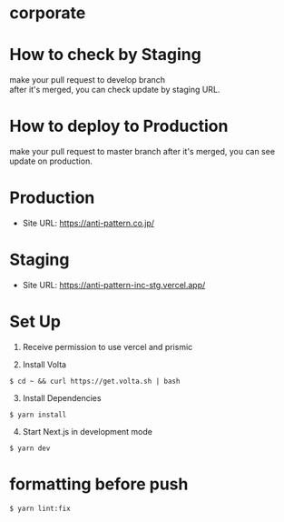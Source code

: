 # corporate

# How to check by Staging

make your pull request to develop branch  
after it's merged, you can check update by staging URL.

# How to deploy to Production

make your pull request to master branch
after it's merged, you can see update on production.

# Production

- Site URL: https://anti-pattern.co.jp/

# Staging

- Site URL: https://anti-pattern-inc-stg.vercel.app/

# Set Up

1. Receive permission to use vercel and prismic

2. Install Volta

```
$ cd ~ && curl https://get.volta.sh | bash
```

3. Install Dependencies

```
$ yarn install
```

4. Start Next.js in development mode

```
$ yarn dev
```

# formatting before push

```
$ yarn lint:fix
```
